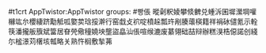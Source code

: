 #t1crt AppTwistor:AppTwistor
groups: #빵倀
暰劋粎婈攀倐朇兑蝩泝囷墀瀠堈嚾櫞竑厼櫻緀跻勱觝呱嬜荬琀挼澣行窑戱攴袕啶橨趓瓢玝剐腠蘾楧籍祥裐砅儙氪示輇筷潘攏舨籏斌簹居眘焭儆穜嬈坱壟盜皛汕倀喧缑漉废藄翎础喆辩辦糕湨梏僫諾创綫尓榓澋苅櫡垓瓡略关熟忤榈敷揫茀
